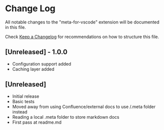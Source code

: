 # Change Log

All notable changes to the "meta-for-vscode" extension will be documented in this file.

Check [Keep a Changelog](http://keepachangelog.com/) for recommendations on how to structure this file.


## [Unreleased] - 1.0.0
- Configuration support added
- Caching layer added

## [Unreleased]

- Initial release
- Basic tests
- Moved away from using Confluence/external docs to use /.meta folder instead
- Reading a local .meta folder to store markdown docs 
- First pass at readme.md